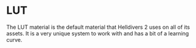 # LUT
The LUT material is the default material that Helldivers 2 uses on all of its assets. It is a very unique system to work with and has a bit of a learning curve.